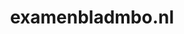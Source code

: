 ---
layout: post
title:  "examenbladmbo.nl"
internal_url:  "/dutchgov/examenbladmbo.nl.html"
categories: dutchgov
---